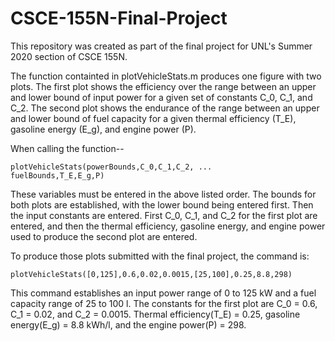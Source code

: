 # CSCE-155N-Final-Project
This repository was created as part of the final project for UNL's Summer 2020 section of CSCE 155N. 

The function containted in plotVehicleStats.m produces one figure with two plots.
The first plot shows the efficiency over the range between an upper and lower bound of input power for a given set of constants C_0, C_1, and C_2. The second plot shows the endurance of the range between an upper and lower bound of fuel capacity for a given thermal efficiency (T_E), gasoline energy (E_g), and engine power (P). 



When calling the function--

    plotVehicleStats(powerBounds,C_0,C_1,C_2, ...
	fuelBounds,T_E,E_g,P)
        
These variables must be entered in the above listed order. The bounds for both plots are established, with the lower bound being entered first. Then the input constants are entered. First C_0, C_1, and C_2 for the first plot are entered, and then the thermal efficiency, gasoline energy, and engine power used to produce the second plot are entered. 



To produce those plots submitted with the final project, the command is:

    plotVehicleStats([0,125],0.6,0.02,0.0015,[25,100],0.25,8.8,298)
    
This command establishes an input power range of 0 to 125 kW and a fuel capacity range of 25 to 100 l. The constants for the first plot are C_0 = 0.6, C_1 = 0.02, and C_2 = 0.0015. Thermal efficiency(T_E) = 0.25, gasoline energy(E_g) = 8.8 kWh/l, and the engine power(P) = 298. 
